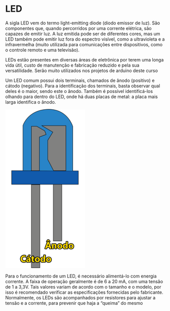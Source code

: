 # LED

A sigla LED vem do termo light-emitting diode (diodo emissor de luz). São componentes que, quando percorridos por uma corrente elétrica, são capazes de emitir luz. A luz emitida pode ser de diferentes cores, mas um LED também pode emitir luz fora do espectro visível, como a ultravioleta e a infravermelha (muito utilizada para comunicações entre dispositivos, como o controle remoto e uma televisão).

LEDs estão presentes em diversas áreas de eletrônica por terem uma longa vida útil, custo de manutenção e fabricação reduzido e pela sua versatilidade. Serão muito utilizados nos projetos de arduino deste curso

Um LED comum possui dois terminais, chamados de ânodo (positivo) e cátodo (negativo). Para a identificação dos terminais, basta observar qual deles é o maior, sendo este o ânodo. Também é possível identificá-los olhando para dentro do LED, onde há duas placas de metal: a placa mais larga identifica o ânodo.

[<img src="images/led.png" width="250"/>](image.png)

Para o funcionamento de um LED, é necessário alimentá-lo com energia corrente. A faixa de operação geralmente é de 6 a 20 mA, com uma tensão de 1 a 3,3V. Tais valores variam de acordo com o tamanho e o modelo, por isso é recomendado verificar as especificações fornecidas pelo fabricante. Normalmente, os LEDs são acompanhados por resistores para ajustar a tensão e a corrente, para prevenir que haja a “queima” do mesmo
